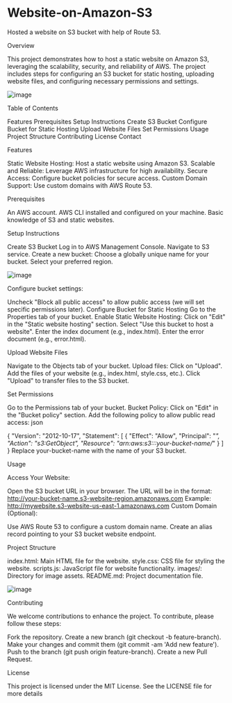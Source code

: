 # Website-on-Amazon-S3
Hosted a website on S3 bucket with help of Route 53.

Overview

This project demonstrates how to host a static website on Amazon S3, leveraging the scalability, security, and reliability of AWS. The project includes steps for configuring an S3 bucket for static hosting, uploading website files, and configuring necessary permissions and settings.

![image](https://github.com/Pranoom18/Website-on-Amazon-S3/assets/94820532/09ad34b0-7047-4576-b32c-c28ab3ac4353)


Table of Contents

Features
Prerequisites
Setup Instructions
Create S3 Bucket
Configure Bucket for Static Hosting
Upload Website Files
Set Permissions
Usage
Project Structure
Contributing
License
Contact

Features

Static Website Hosting: Host a static website using Amazon S3.
Scalable and Reliable: Leverage AWS infrastructure for high availability.
Secure Access: Configure bucket policies for secure access.
Custom Domain Support: Use custom domains with AWS Route 53.

Prerequisites

An AWS account.
AWS CLI installed and configured on your machine.
Basic knowledge of S3 and static websites.

Setup Instructions

Create S3 Bucket
Log in to AWS Management Console.
Navigate to S3 service.
Create a new bucket:
Choose a globally unique name for your bucket.
Select your preferred region.

![image](https://github.com/Pranoom18/Website-on-Amazon-S3/assets/94820532/adc4fc07-e14b-4ec1-bec2-e2fff2d8d3b6)


Configure bucket settings:

Uncheck "Block all public access" to allow public access (we will set specific permissions later).
Configure Bucket for Static Hosting
Go to the Properties tab of your bucket.
Enable Static Website Hosting:
Click on "Edit" in the "Static website hosting" section.
Select "Use this bucket to host a website".
Enter the index document (e.g., index.html).
Enter the error document (e.g., error.html).

Upload Website Files

Navigate to the Objects tab of your bucket.
Upload files:
Click on "Upload".
Add the files of your website (e.g., index.html, style.css, etc.).
Click "Upload" to transfer files to the S3 bucket.

Set Permissions

Go to the Permissions tab of your bucket.
Bucket Policy:
Click on "Edit" in the "Bucket policy" section.
Add the following policy to allow public read access:
json

{
    "Version": "2012-10-17",
    "Statement": [
        {
            "Effect": "Allow",
            "Principal": "*",
            "Action": "s3:GetObject",
            "Resource": "arn:aws:s3:::your-bucket-name/*"
        }
    ]
}
Replace your-bucket-name with the name of your S3 bucket.

Usage

Access Your Website:

Open the S3 bucket URL in your browser. The URL will be in the format: http://your-bucket-name.s3-website-region.amazonaws.com
Example: http://mywebsite.s3-website-us-east-1.amazonaws.com
Custom Domain (Optional):

Use AWS Route 53 to configure a custom domain name.
Create an alias record pointing to your S3 bucket website endpoint.

Project Structure

index.html: Main HTML file for the website.
style.css: CSS file for styling the website.
scripts.js: JavaScript file for website functionality.
images/: Directory for image assets.
README.md: Project documentation file.

![image](https://github.com/Pranoom18/Website-on-Amazon-S3/assets/94820532/6f28dc17-de07-40a2-b680-3b4520dc6714)

Contributing

We welcome contributions to enhance the project. To contribute, please follow these steps:

Fork the repository.
Create a new branch (git checkout -b feature-branch).
Make your changes and commit them (git commit -am 'Add new feature').
Push to the branch (git push origin feature-branch).
Create a new Pull Request.

License

This project is licensed under the MIT License. See the LICENSE file for more details
